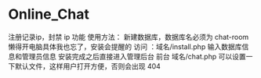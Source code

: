 # Online_Chat
注册记录ip，封禁 ip 功能
使用方法：
新建数据库，数据库名必须为 chat-room
懒得开电脑具体我也忘了，安装会提醒的
访问 ：域名/install.php
输入数据库信息和管理员信息
安装完成之后直接进入管理后台
前台 域名/chat.php
可以设置一下默认文件，这样用户打开方便，否则会出现 404
